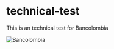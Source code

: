 # technical-test
This is an technical test for Bancolombia

![Bancolombia](https://encrypted-tbn0.gstatic.com/images?q=tbn:ANd9GcR-0FK5FD5lkpEhPqnnexWq-v2ZkaidmBeciW_X5WzHQnmYeBitWYja4_NcA7uXe76rWw&usqp=CAU)
